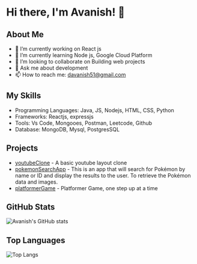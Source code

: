 # Hi there, I'm Avanish! 👋

## About Me
- 🔭 I’m currently working on React js
- 🌱 I’m currently learning Node js, Google Cloud Platform
- 👯 I’m looking to collaborate on Building web projects
- 💬 Ask me about development
- 📫 How to reach me: davanish51@gmail.com

## My Skills
- Programming Languages: Java, JS, Nodejs, HTML, CSS, Python
- Frameworks: Reactjs, expressjs
- Tools: Vs Code, Mongooes, Postman, Leetcode, Github
- Database: MongoDB, Mysql, PostgresSQL

## Projects
- [youtubeClone](https://github.com/avanish460/TailwindCss/tree/main/youtubeclone) - A basic youtube layout clone
- [pokemonSearchApp](https://github.com/avanish460/js_Projects/tree/main/pokemonSearchApp) - This is an app that will search for Pokémon by name or ID and display the results to the user. To retrieve the Pokémon data and images.
- [platformerGame](https://github.com/avanish460/js_Projects/tree/main/platformerGame) - Platformer Game, one step up at a time

## GitHub Stats
![Avanish's GitHub stats](https://github-readme-stats.vercel.app/api?username=avanish460&show_icons=true&theme=radical)

## Top Languages
![Top Langs](https://github-readme-stats.vercel.app/api/top-langs/?username=avanish460&layout=compact&theme=radical)
